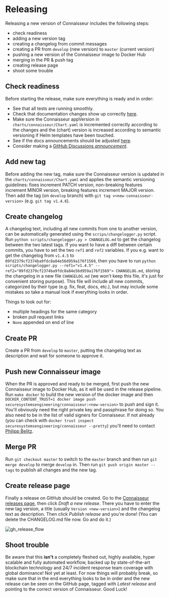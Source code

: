 # Releasing

Releasing a new version of Connaisseur includes the following steps:

- check readiness
- adding a new version tag
- creating a changelog from commit messages
- creating a PR from `develop` (new version) to `master` (current version)
- pushing a new version of the Connaisseur image to Docker Hub
- merging in the PR & push tag
- creating release page
- shoot some trouble

## Check readiness

Before starting the release, make sure everything is ready and in order:

- See that all tests are running smoothly.
- Check that documentation changes show up correctly [here](https://sse-secure-systems.github.io/connaisseur/develop/).
- Make sure the Connaisseur appVersion in `charts/connaisseur/Chart.yaml` is incremented correctly according to the changes and the (chart) version is increased according to semantic versioning if Helm templates have been touched.
- See if the docs announcements should be adjusted [here](https://github.com/sse-secure-systems/connaisseur/blob/master/docs/overrides/main.html).
- Consider making a [GitHub Discussions *announcement*](https://github.com/sse-secure-systems/connaisseur/discussions).

## Add new tag

Before adding the new tag, make sure the Connaisseur version is updated in the `charts/connaisseur/Chart.yaml` and applies the semantic versioning guidelines: fixes increment PATCH version, non-breaking features increment MINOR version, breaking features increment MAJOR version.
Then add the tag (on `develop` branch) with `git tag v<new-connaisseur-version>` (e.g. `git tag v1.4.6`).

## Create changelog

A changelog text, including all new commits from one to another version, can be automatically generated using the `scrips/changelogger.py` script.
Run `python scripts/changelogger.py > CHANGELOG.md` to get the changelog between the two latest tags.
If you want to have a diff between certain commits, you have to set the two `ref1` and `ref2` variables.
If you e.g. want to get the changelog from `v1.4.5` to `09fd2379cf2374ba9fdc8a84e56d959a176f1569`, then you have to run `python scripts/changelogger.py --ref1="v1.4.5" --ref2="09fd2379cf2374ba9fdc8a84e56d959a176f1569"> CHANGELOG.md`, storing the changelog in a new file `CHANGELOG.md` (we won't keep this file, it's just for convenient storing purpose).
This file will include all new commits, categorized by their type (e.g. fix, feat, docs, etc.), but may include some mistakes so take a manual look if everything looks in order.

Things to look out for:

- multiple headings for the same category
- broken pull request links
- `None` appended on end of line

## Create PR

Create a PR from `develop` to `master`, putting the changelog text as description and wait for someone to approve it.

## Push new Connaisseur image

When the PR is approved and ready to be merged, first push the new Connaisseur image to Docker Hub, as it will be used in the release pipeline.
Run `make docker` to build the new version of the docker image and then `DOCKER_CONTENT_TRUST=1 docker image push securesystemsengineering/connaisseur:<new-version>` to push and sign it.
You'll obviously need the right private key and passphrase for doing so.
You also need to be in the list of valid signers for Connaisseur.
If not already (you can check with `docker trust inspect securesystemsengineering/connaisseur --pretty`) you'll need to contact [Philipp Belitz](mailto:philipp.belitz@securesystems.de).

## Merge PR

Run `git checkout master` to switch to the `master` branch and then run `git merge develop` to merge `develop` in.
Then run `git push origin master --tags` to publish all changes and the new tag.

## Create release page

Finally a release on GitHub should be created.
Go to the [Connaisseur releases page](https://github.com/sse-secure-systems/connaisseur/releases), then click _Draft a new release_.
There you have to enter the new tag version, a title (usually `Version <new-version>`) and the changelog text as description.
Then click _Publish release_ and you're done!
(You can delete the CHANGELOG.md file now. Go and do it.)

![gh_release_flow](assets/gh_release.png)

## Shoot trouble

Be aware that this **isn't** a completely fleshed out, highly available, hyper scalable and fully automated workflow, backed up by state-of-the-art blockchain technology and 24/7 incident response team coverage with global dominance!
Not yet at least.
For now things will probably break, so make sure that in the end everything looks to be in order and the new release can be seen on the GitHub page, tagged with _Latest release_ and pointing to the correct version of Connaisseur.
Good Luck!
